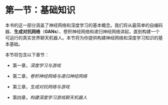 # 第一节：基础知识

本书的这一部分涵盖了神经网络和深度学习的基本概念。我们将从最简单的自编码器、**生成对抗网络**（**GANs**）、卷积神经网络和递归神经网络讲起，直到构建一个可运行的真实世界聊天机器人。本节将为你提供构建神经网络和深度学习知识的基本基础。

本节将包含以下章节：

+   第一章，*深度学习与游戏*

+   第二章，*卷积神经网络与递归神经网络*

+   第三章，*生成对抗网络与游戏*

+   第四章，*构建深度学习游戏聊天机器人*

